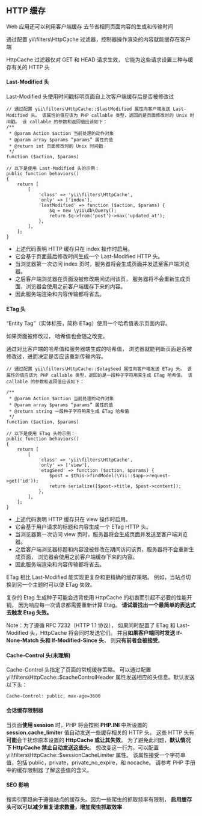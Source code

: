 ## HTTP 缓存
Web 应用还可以利用客户端缓存 去节省相同页面内容的生成和传输时间

通过配置 yii\filters\HttpCache 过滤器，控制器操作渲染的内容就能缓存在客户端

HttpCache 过滤器仅对 GET 和 HEAD 请求生效， 它能为这些请求设置三种与缓存有关的 HTTP 头

#### Last-Modified 头
Last-Modified 头使用时间戳标明页面自上次客户端缓存后是否被修改过

~~~
// 通过配置 yii\filters\HttpCache::$lastModified 属性向客户端发送 Last-Modified 头。 该属性的值应该为 PHP callable 类型，返回的是页面修改时的 Unix 时间戳。 该 callable 的参数和返回值应该如下：
/**
 * @param Action $action 当前处理的动作对象
 * @param array $params “params” 属性的值
 * @return int 页面修改时的 Unix 时间戳
 */
function ($action, $params)

// 以下是使用 Last-Modified 头的示例：
public function behaviors()
{
    return [
        [
            'class' => 'yii\filters\HttpCache',
            'only' => ['index'],
            'lastModified' => function ($action, $params) {
                $q = new \yii\db\Query();
                return $q->from('post')->max('updated_at');
            },
        ],
    ];
}
~~~

- 上述代码表明 HTTP 缓存只在 index 操作时启用。 
- 它会基于页面最后修改时间生成一个 Last-Modified HTTP 头。 
- 当浏览器第一次访问 index 页时，服务器将会生成页面并发送至客户端浏览器。 
- 之后客户端浏览器在页面没被修改期间访问该页， 服务器将不会重新生成页面，浏览器会使用之前客户端缓存下来的内容。 
- 因此服务端渲染和内容传输都将省去。


#### ETag 头
“Entity Tag”（实体标签，简称 ETag）使用一个哈希值表示页面内容。

如果页面被修改过， 哈希值也会随之改变。

通过对比客户端的哈希值和服务器端生成的哈希值， 浏览器就能判断页面是否被修改过，进而决定是否应该重新传输内容。

~~~
// 通过配置 yii\filters\HttpCache::$etagSeed 属性向客户端发送 ETag 头。 该属性的值应该为 PHP callable 类型，返回的是一段种子字符用来生成 ETag 哈希值。 该 callable 的参数和返回值应该如下：

/**
 * @param Action $action 当前处理的动作对象
 * @param array $params “params” 属性的值
 * @return string 一段种子字符用来生成 ETag 哈希值
 */
function ($action, $params)

// 以下是使用 ETag 头的示例：
public function behaviors()
{
    return [
        [
            'class' => 'yii\filters\HttpCache',
            'only' => ['view'],
            'etagSeed' => function ($action, $params) {
                $post = $this->findModel(\Yii::$app->request->get('id'));
                return serialize([$post->title, $post->content]);
            },
        ],
    ];
}
~~~

- 上述代码表明 HTTP 缓存只在 view 操作时启用。 
- 它会基于用户请求的标题和内容生成一个 ETag HTTP 头。 
- 当浏览器第一次访问 view 页时，服务器将会生成页面并发送至客户端浏览器。 
- 之后客户端浏览器标题和内容没被修改在期间访问该页，服务器将不会重新生成页面， 浏览器会使用之前客户端缓存下来的内容。 
- 因此服务端渲染和内容传输都将省去。

ETag 相比 Last-Modified 能实现更复杂和更精确的缓存策略。 例如，当站点切换到另一个主题时可以使 ETag 失效。

复杂的 Etag 生成种子可能会违背使用 HttpCache 的初衷而引起不必要的性能开销， 因为响应每一次请求都需要重新计算 Etag。 **请试着找出一个最简单的表达式去触发 Etag 失效。**

Note：为了遵循 RFC 7232（HTTP 1.1 协议）， 如果同时配置了 ETag 和 Last-Modified 头，HttpCache 将会同时发送它们。 并且**如果客户端同时发送 If-None-Match 头和 If-Modified-Since 头**， 则**只有前者会被接受**。

#### Cache-Control 头(未理解)
Cache-Control 头指定了页面的常规缓存策略。 可以通过配置 yii\filters\HttpCache::$cacheControlHeader 属性发送相应的头信息。默认发送以下头：

`Cache-Control: public, max-age=3600`

#### 会话缓存限制器
当页面**使用 session** 时，PHP 将会按照 **PHP.INI** 中所设置的 **session.cache_limiter** 值自动发送一些缓存相关的 HTTP 头。 这些 HTTP 头有**可能**会干扰你原本设置的 **HttpCache 或让其失效**。 为了避免此问题，**默认情况下 HttpCache 禁止自动发送这些头**。 想改变这一行为，可以配置 yii\filters\HttpCache::$sessionCacheLimiter 属性。 该属性接受一个字符串值，包括 public，private，private_no_expire，和 nocache。 请参考 PHP 手册中的缓存限制器 了解这些值的含义。

#### SEO 影响 
搜索引擎趋向于遵循站点的缓存头。因为一些爬虫的抓取频率有限制， **启用缓存头可以可以减少重复请求数量，增加爬虫抓取效率**



